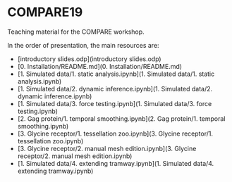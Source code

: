 # COMPARE19

Teaching material for the COMPARE workshop.

In the order of presentation, the main resources are:

* [introductory slides.odp](introductory slides.odp)
* [0. Installation/README.md](0. Installation/README.md)
* [1. Simulated data/1. static analysis.ipynb](1. Simulated data/1. static analysis.ipynb)
* [1. Simulated data/2. dynamic inference.ipynb](1. Simulated data/2. dynamic inference.ipynb)
* [1. Simulated data/3. force testing.ipynb](1. Simulated data/3. force testing.ipynb)
* [2. Gag protein/1. temporal smoothing.ipynb](2. Gag protein/1. temporal smoothing.ipynb)
* [3. Glycine receptor/1. tessellation zoo.ipynb](3. Glycine receptor/1. tessellation zoo.ipynb)
* [3. Glycine receptor/2. manual mesh edition.ipynb](3. Glycine receptor/2. manual mesh edition.ipynb)
* [1. Simulated data/4. extending tramway.ipynb](1. Simulated data/4. extending tramway.ipynb)

